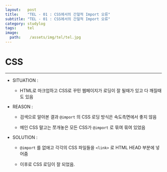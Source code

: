 ```yaml
---
layout:   post
title:    "TEL - 01 : CSS에서의 간헐적 Import 오류"
subtitle: "TEL - 01 : CSS에서의 간헐적 Import 오류"
category: studylog
tags:     tel
image:
  path:    /assets/img/tel/tel.jpg
---
```


# CSS  
---  

* SITUATION :  

  * HTML로 마크업하고 CSS로 꾸민 웹페이지가 로딩이 잘 될때가 있고 다 깨질때도 있음  

* REASON :  

  * 검색으로 알아본 결과 `@import` 의 CSS 로딩 방식은 속도측면에서 좋지 않음  

  * 메인 CSS 말고는 쪼개놓은 모든 CSS가 `@import` 로 묶여 묶여 있었음  

* SOLUTION :

  * `@import` 를 없애고 각각의 CSS 파일들을 `<link>` 로 HTML HEAD 부분에 넣어줌  

  * 이후로 CSS 로딩이 잘 되었음.